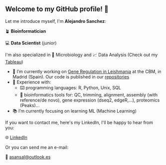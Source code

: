 ## Welcome to my GitHub profile! 👋 

Let me introduce myself, I'm **Alejandro Sanchez**:

🪴 **Bioinformatician**

💻 **Data Scientist** (junior)

I'm also specialized in 🔬 Microbiology and 📈 Data Analysis (Check out my [Tableau](https://public.tableau.com/app/profile/alejandro.sanchez2642/vizzes))

- 🔭 I’m currently working on [Gene Regulation in Leishmania](https://www.cbm.uam.es/index.php/scientific-programs/genome-dynamics-and-function/genome-decoding/regulation-of-gene-expression-in-leishmania/) at the CBM, in Madrid (Spain). Our code is published in our [repositories](https://github.com/CBMSO-L302)
- 📝 Experience with:
  - ⌨️ programming languages: R, Python, Unix, SQL
  - 🧬 bioinformatics tools for: QC, trimming, alignment, assembly (with reference/de novo), gene expression (dseq2, edgeR,...), proteomics (Peaks)...
- 📚 I’m currently focusing on learning ML (Machine Learning)

If you want to contact me, here's my LinkedIn, I'll be happy to hear from you:

🌐 [LinkedIn](https://www.linkedin.com/in/alejandro-sanchez-salvador/)

Or you can send me an e-mail: 

📩 asansal@outlook.es

